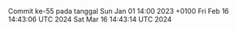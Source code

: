 Commit ke-55 pada tanggal Sun Jan 01 14:00 2023 +0100
Fri Feb 16 14:43:06 UTC 2024
Sat Mar 16 14:43:14 UTC 2024
